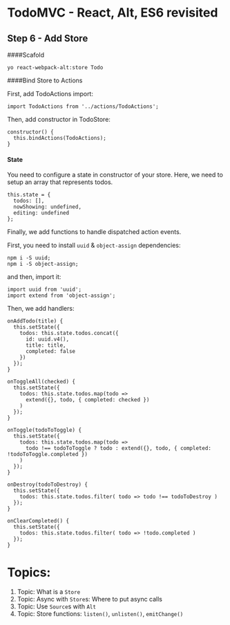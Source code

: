 
# TodoMVC - React, Alt, ES6 revisited


## Step 6 - Add Store

####Scafold
``` 
yo react-webpack-alt:store Todo 
```

####Bind Store to Actions

First, add TodoActions import: 

```
import TodoActions from '../actions/TodoActions';
```

Then, add constructor in TodoStore:

```
constructor() {
  this.bindActions(TodoActions);
}
```


#### State
You need to configure a state in constructor of your store. Here, we need to setup an array that represents todos.

```
this.state = {
  todos: [],
  nowShowing: undefined,
  editing: undefined
};
```

Finally, we add functions to handle dispatched action events.

First, you need to install `uuid` & `object-assign` dependencies: 

``` 
npm i -S uuid;
npm i -S object-assign;
``` 

and then, import it:

``` 
import uuid from 'uuid';
import extend from 'object-assign';

``` 

Then, we add handlers:

```
onAddTodo(title) {
  this.setState({
    todos: this.state.todos.concat({
      id: uuid.v4(),
      title: title,
      completed: false
    })
  });
}

onToggleAll(checked) {
  this.setState({
    todos: this.state.todos.map(todo =>
      extend({}, todo, { completed: checked })
    )
  });
}

onToggle(todoToToggle) {
  this.setState({
    todos: this.state.todos.map(todo =>
      todo !== todoToToggle ? todo : extend({}, todo, { completed: !todoToToggle.completed })
    )
  });
}

onDestroy(todoToDestroy) {
  this.setState({
    todos: this.state.todos.filter( todo => todo !== todoToDestroy )
  });
}

onClearCompleted() {
  this.setState({
    todos: this.state.todos.filter( todo => !todo.completed )
  });
}
```

# Topics:

1. Topic: What is a `Store`
2. Topic: Async with `Store`s:  Where to put async calls
3. Topic: Use `Source`s with `Alt`
4. Topic: Store functions: `listen()`, `unlisten()`, `emitChange()`

